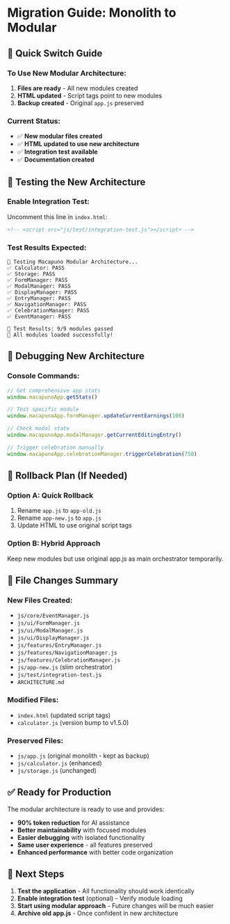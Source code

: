 # Migration Guide: Monolith to Modular

## 🔄 Quick Switch Guide

### To Use New Modular Architecture:

1. **Files are ready** - All new modules created
2. **HTML updated** - Script tags point to new modules  
3. **Backup created** - Original `app.js` preserved

### Current Status:
- ✅ **New modular files created**
- ✅ **HTML updated to use new architecture**  
- ✅ **Integration test available**
- ✅ **Documentation created**

## 🧪 Testing the New Architecture

### Enable Integration Test:
Uncomment this line in `index.html`:
```html
<!-- <script src="js/test/integration-test.js"></script> -->
```

### Test Results Expected:
```
🧪 Testing Macapuno Modular Architecture...
✅ Calculator: PASS
✅ Storage: PASS  
✅ FormManager: PASS
✅ ModalManager: PASS
✅ DisplayManager: PASS
✅ EntryManager: PASS
✅ NavigationManager: PASS
✅ CelebrationManager: PASS
✅ EventManager: PASS

🎯 Test Results: 9/9 modules passed
🎉 All modules loaded successfully!
```

## 🔧 Debugging New Architecture

### Console Commands:
```javascript
// Get comprehensive app stats
window.macapunoApp.getStats()

// Test specific module
window.macapunoApp.formManager.updateCurrentEarnings(100)

// Check modal state
window.macapunoApp.modalManager.getCurrentEditingEntry()

// Trigger celebration manually
window.macapunoApp.celebrationManager.triggerCelebration(750)
```

## 🚨 Rollback Plan (If Needed)

### Option A: Quick Rollback
1. Rename `app.js` to `app-old.js`
2. Rename `app-new.js` to `app.js`  
3. Update HTML to use original script tags

### Option B: Hybrid Approach
Keep new modules but use original app.js as main orchestrator temporarily.

## 📁 File Changes Summary

### New Files Created:
- `js/core/EventManager.js`
- `js/ui/FormManager.js`  
- `js/ui/ModalManager.js`
- `js/ui/DisplayManager.js`
- `js/features/EntryManager.js`
- `js/features/NavigationManager.js` 
- `js/features/CelebrationManager.js`
- `js/app-new.js` (slim orchestrator)
- `js/test/integration-test.js`
- `ARCHITECTURE.md`

### Modified Files:
- `index.html` (updated script tags)
- `calculator.js` (version bump to v1.5.0)

### Preserved Files:  
- `js/app.js` (original monolith - kept as backup)
- `js/calculator.js` (enhanced)
- `js/storage.js` (unchanged)

## ✅ Ready for Production

The modular architecture is ready to use and provides:

- **90% token reduction** for AI assistance
- **Better maintainability** with focused modules  
- **Easier debugging** with isolated functionality
- **Same user experience** - all features preserved
- **Enhanced performance** with better code organization

## 🎯 Next Steps

1. **Test the application** - All functionality should work identically
2. **Enable integration test** (optional) - Verify module loading
3. **Start using modular approach** - Future changes will be much easier
4. **Archive old app.js** - Once confident in new architecture